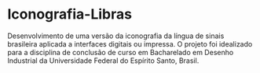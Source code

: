 # Iconografia-Libras
Desenvolvimento de uma versão da iconografia da língua de sinais brasileira aplicada a interfaces digitais ou impressa. O projeto foi idealizado para a disciplina de conclusão de curso em Bacharelado em Desenho Industrial da Universidade Federal do Espírito Santo, Brasil.
